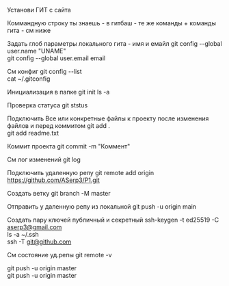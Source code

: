 Установи ГИТ с сайта

Коммандную строку ты знаешь - в гитбаш - те же команды + команды гита - см ниже

Задать глоб параметры локального гита - имя и емайл
git config --global user.name "UNAME"		
git config --global user.email email

См конфиг
git config --list		
cat ~/.gitconfig		

Инициализация в папке
git init
ls -a		

Проверка статуса
git ststus		

Подключить Все или конкретные файлы к проекту после изменения файлов и перед коммитом
git add .		
git add readme.txt		

Коммит проекта
git commit -m "Коммент"		

См лог изменений
git log		

Подключить удаленную репу
git remote add origin https://github.com/ASerp3/P1.git		

Создать ветку 
git branch -M master		

Отправить у даленную репу из локальной
git push -u origin main		


Создать пару ключей публичный и секретный
ssh-keygen -t ed25519 -C aserp3@gmail.com		
ls -a ~/.ssh		
ssh -T git@github.com		

См состояние уд.репы
git remote -v	
	
git push -u origin master		
git push -u origin master		

